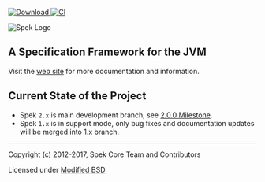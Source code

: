 [![Download](https://api.bintray.com/packages/jetbrains/spek/spek/images/download.svg) ](https://bintray.com/jetbrains/spek/spek/_latestVersion)
[![CI](https://travis-ci.org/spekframework/spek.svg?branch=2.x)](https://travis-ci.org/spekframework/spek)

![Spek Logo](spek-logo.png)

## A Specification Framework for the JVM

Visit the [web site](http://spekframework.org/) for more documentation and information.

## Current State of the Project

- Spek `2.x` is main development branch, see [2.0.0 Milestone](https://github.com/spekframework/spek/milestone/3).
- Spek `1.x` is in support mode, only bug fixes and documentation updates will be merged into 1.x branch.

---

Copyright (c) 2012-2017, Spek Core Team and Contributors

Licensed under [Modified BSD](https://github.com/JetBrains/spek/blob/2.x/LICENSE.TXT)

